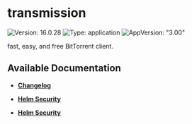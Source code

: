 # transmission

![Version: 16.0.28](https://img.shields.io/badge/Version-16.0.28-informational?style=flat-square) ![Type: application](https://img.shields.io/badge/Type-application-informational?style=flat-square) ![AppVersion: "3.00"](https://img.shields.io/badge/AppVersion-"3.00"-informational?style=flat-square)

fast, easy, and free BitTorrent client.

## Available Documentation

- [**Changelog**](CHANGELOG)

- [**Helm Security**](container-security)

- [**Helm Security**](helm-security)

